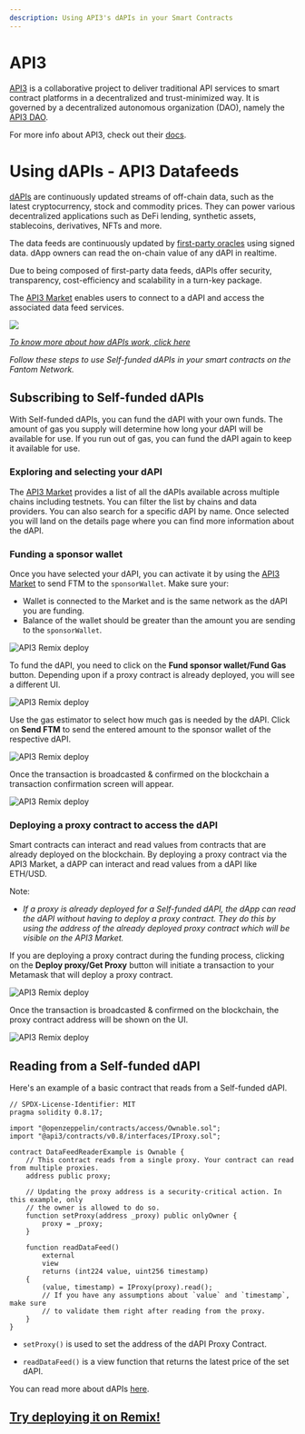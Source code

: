 ```yaml
---
description: Using API3's dAPIs in your Smart Contracts
---
```


# API3

[API3](https://api3.org/) is a collaborative project to deliver traditional API services to smart contract platforms in a decentralized and trust-minimized way. It is governed by a decentralized autonomous organization (DAO), namely the [API3 DAO](https://api3.org/dao).

For more info about API3, check out their [docs](https://docs.api3.org/).

# Using dAPIs - API3 Datafeeds

[dAPIs](https://docs.api3.org/dapis/) are continuously updated streams of off-chain data, such as the latest cryptocurrency, stock and commodity prices. They can power various decentralized applications such as DeFi lending, synthetic assets, stablecoins, derivatives, NFTs and more.

The data feeds are continuously updated by [first-party oracles](https://dapi-docs.api3.org/explore/introduction/first-party.html) using signed data. dApp owners can read the on-chain value of any dAPI in realtime.

Due to being composed of first-party data feeds, dAPIs offer security, transparency, cost-efficiency and scalability in a turn-key package.

The [API3 Market](https://market.api3.org/dapis) enables users to connect to a dAPI and access the associated data feed services.

![](/src/SS4.png)

[*To know more about how dAPIs work, click here*](https://dapi-docs.api3.org/explore/dapis/what-are-dapis.html)

<!-- ## Types of dAPIs

### Self-funded dAPIs
Self-funded dAPIs offer developers the opportunity to experience data feeds with
minimal up-front commitment, providing a low-risk option prior to using a
managed dAPIs.

### Managed dAPIs
Managed dAPIs are sourced from multiple first-party oracles and aggregated using
a median function. Compared to Self-funded dAPIs, **managed dAPIs are monetized**,
as API3 requires payment in USDC on Ethereum Mainnet to operate them. -->

*Follow these steps to use Self-funded dAPIs in your smart contracts on the Fantom Network.*
## Subscribing to Self-funded dAPIs

With Self-funded dAPIs, you can fund the dAPI with your own funds. The amount of gas you supply will determine how long your dAPI will be available for use. If you run out of gas, you can fund the dAPI again to keep it available for use.

### **Exploring and selecting your dAPI**

The [API3 Market](https://market.api3.org/dapis) provides a list of all the dAPIs available across multiple chains including testnets. You can filter the list by chains and data providers. You can also search for a specific dAPI by name. Once selected you will land on the details page where you can find more information about the dAPI.

### **Funding a sponsor wallet**

Once you have selected your dAPI, you can activate it by using the [API3 Market](https://market.api3.org/) to send FTM to the `sponsorWallet`. Make sure your:

- Wallet is connected to the Market and is the same network as the dAPI you are funding.
- Balance of the wallet should be greater than the amount you are sending to the `sponsorWallet`.

![API3 Remix deploy](/src/SS1.png)

To fund the dAPI, you need to click on the **Fund sponsor wallet/Fund Gas** button. Depending upon if a proxy contract is already deployed, you will see a different UI.

![API3 Remix deploy](/src/SS2.png)

Use the gas estimator to select how much gas is needed by the dAPI. Click on **Send FTM** to send the entered amount to the sponsor wallet of the respective dAPI.

![API3 Remix deploy](/src/SS3.png)

Once the transaction is broadcasted & confirmed on the blockchain a transaction confirmation screen will appear.

![API3 Remix deploy](/src/SS5.png)

### **Deploying a proxy contract to access the dAPI**

Smart contracts can interact and read values from contracts that are already deployed on the blockchain. By deploying a proxy contract via the API3 Market, a dAPP can interact and read values from a dAPI like ETH/USD.

Note:

- *If a proxy is already deployed for a Self-funded dAPI, the dApp can read the dAPI without having to deploy a proxy contract. They do this by using the address of the already deployed proxy contract which will be visible on the API3 Market.*


If you are deploying a proxy contract during the funding process, clicking on the **Deploy proxy/Get Proxy** button will initiate a transaction to your Metamask that will deploy a proxy contract.

![API3 Remix deploy](/src/SS6.png)

Once the transaction is broadcasted & confirmed on the blockchain, the proxy contract address will be shown on the UI.

![API3 Remix deploy](/src/SS7.png)


## Reading from a Self-funded dAPI

Here's an example of a basic contract that reads from a Self-funded dAPI.

```solidity
// SPDX-License-Identifier: MIT
pragma solidity 0.8.17;

import "@openzeppelin/contracts/access/Ownable.sol";
import "@api3/contracts/v0.8/interfaces/IProxy.sol";

contract DataFeedReaderExample is Ownable {
    // This contract reads from a single proxy. Your contract can read from multiple proxies.
    address public proxy;

    // Updating the proxy address is a security-critical action. In this example, only
    // the owner is allowed to do so.
    function setProxy(address _proxy) public onlyOwner {
        proxy = _proxy;
    }

    function readDataFeed()
        external
        view
        returns (int224 value, uint256 timestamp)
    {
        (value, timestamp) = IProxy(proxy).read();
        // If you have any assumptions about `value` and `timestamp`, make sure
        // to validate them right after reading from the proxy.
    }
}
```

- `setProxy()` is used to set the address of the dAPI Proxy Contract.

- `readDataFeed()` is a view function that returns the latest price of the set dAPI.

You can read more about dAPIs [here](https://dapi-docs.api3.org/). 

## [Try deploying it on Remix!](https://remix.ethereum.org/#url=https://gist.githubusercontent.com/vanshwassan/1ec4230956a78c73a00768180cba3649/raw/176b4a3781d55d6fb2d2ad380be0c26f412a7e3c/DapiReader.sol)
